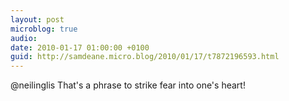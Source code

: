 ```yaml
---
layout: post
microblog: true
audio: 
date: 2010-01-17 01:00:00 +0100
guid: http://samdeane.micro.blog/2010/01/17/t7872196593.html
---
```

@neilinglis That's a phrase to strike fear into one's heart!
